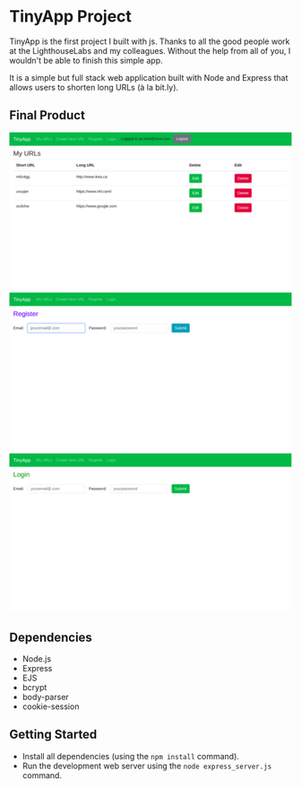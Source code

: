 # TinyApp Project

TinyApp is the first project I built with js. Thanks to all the good people work at the LighthouseLabs and my colleagues.
Without the help from all of you, I wouldn't be able to finish this simple app.

It is a simple but full stack web application built with Node and Express that allows users to shorten long URLs (à la bit.ly).
 

## Final Product

!["Screenshot of URLs page"](https://github.com/JoeDzhu/tinyapp/blob/master/docs/URLs%20page.png)
!["Screenshot of register page"](https://github.com/JoeDzhu/tinyapp/blob/master/docs/Register%20page.png)
!["Screenshot of login page"](https://github.com/JoeDzhu/tinyapp/blob/master/docs/Login%20page.png)

## Dependencies

- Node.js
- Express
- EJS
- bcrypt
- body-parser
- cookie-session

## Getting Started

- Install all dependencies (using the `npm install` command).
- Run the development web server using the `node express_server.js` command.
